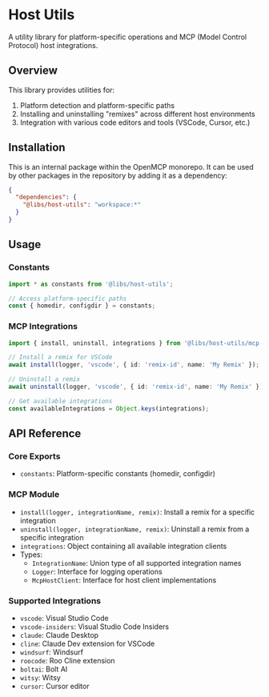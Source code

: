 # Host Utils

A utility library for platform-specific operations and MCP (Model Control Protocol) host integrations.

## Overview

This library provides utilities for:

1. Platform detection and platform-specific paths
2. Installing and uninstalling "remixes" across different host environments
3. Integration with various code editors and tools (VSCode, Cursor, etc.)

## Installation

This is an internal package within the OpenMCP monorepo. It can be used by other packages in the repository by adding it as a dependency:

```json
{
  "dependencies": {
    "@libs/host-utils": "workspace:*"
  }
}
```

## Usage

### Constants

```typescript
import * as constants from '@libs/host-utils';

// Access platform-specific paths
const { homedir, configdir } = constants;
```

### MCP Integrations

```typescript
import { install, uninstall, integrations } from '@libs/host-utils/mcp';

// Install a remix for VSCode
await install(logger, 'vscode', { id: 'remix-id', name: 'My Remix' });

// Uninstall a remix
await uninstall(logger, 'vscode', { id: 'remix-id', name: 'My Remix' });

// Get available integrations
const availableIntegrations = Object.keys(integrations);
```

## API Reference

### Core Exports

- `constants`: Platform-specific constants (homedir, configdir)

### MCP Module

- `install(logger, integrationName, remix)`: Install a remix for a specific integration
- `uninstall(logger, integrationName, remix)`: Uninstall a remix from a specific integration
- `integrations`: Object containing all available integration clients
- Types:
  - `IntegrationName`: Union type of all supported integration names
  - `Logger`: Interface for logging operations
  - `McpHostClient`: Interface for host client implementations

### Supported Integrations

- `vscode`: Visual Studio Code
- `vscode-insiders`: Visual Studio Code Insiders
- `claude`: Claude Desktop
- `cline`: Claude Dev extension for VSCode
- `windsurf`: Windsurf
- `roocode`: Roo Cline extension
- `boltai`: Bolt AI
- `witsy`: Witsy
- `cursor`: Cursor editor
